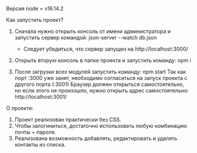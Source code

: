 Версия node = v16.14.2

Как запустить проект?

1. Сначала нужно открыть консоль от имени администратора и запустить сервер командой: json-server --watch db.json
   * Следует убедиться, что сервер запущен на http://localhost:3000/

2. Открыть вторую консоль в папке проекта и запустить команду: npm i

3. После загрузки всех модулей запустить команду: npm start
Так как порт :3000 уже занят, необходимо согласиться на запуск проекта с другого порта (:3001)
Браузер должен открыться самостоятельно, но если этого не произошло, нужно открыть адрес самостоятельно: http://localhost:3001/


О проекте:

1. Проект реализован практически без CSS.
2. Чтобы залогиниться, достаточно использовать любую комбинацию почты + пароля.
3. Реализована возможность добавлять, редактировать и удалять контакты из списка.
